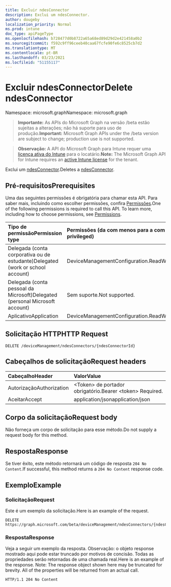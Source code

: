 ```yaml
---
title: Excluir ndesConnector
description: Exclui um ndesConnector.
author: dougeby
localization_priority: Normal
ms.prod: intune
doc_type: apiPageType
ms.openlocfilehash: b728477d0b8722a65a68ed89d29d2e421458a0b2
ms.sourcegitcommit: f592c9ff96ceeb40caa67fcfe90fe6c8525cb7d2
ms.translationtype: MT
ms.contentlocale: pt-BR
ms.lasthandoff: 03/23/2021
ms.locfileid: "51155117"
---
```

# <a name="delete-ndesconnector"></a><span data-ttu-id="e81a7-103">Excluir ndesConnector</span><span class="sxs-lookup"><span data-stu-id="e81a7-103">Delete ndesConnector</span></span>

<span data-ttu-id="e81a7-104">Namespace: microsoft.graph</span><span class="sxs-lookup"><span data-stu-id="e81a7-104">Namespace: microsoft.graph</span></span>

> <span data-ttu-id="e81a7-105">**Importante:** As APIs do Microsoft Graph na versão /beta estão sujeitas a alterações; não há suporte para uso de produção.</span><span class="sxs-lookup"><span data-stu-id="e81a7-105">**Important:** Microsoft Graph APIs under the /beta version are subject to change; production use is not supported.</span></span>

> <span data-ttu-id="e81a7-106">**Observação:** A API do Microsoft Graph para Intune requer uma [licença ativa do Intune](https://go.microsoft.com/fwlink/?linkid=839381) para o locatário.</span><span class="sxs-lookup"><span data-stu-id="e81a7-106">**Note:** The Microsoft Graph API for Intune requires an [active Intune license](https://go.microsoft.com/fwlink/?linkid=839381) for the tenant.</span></span>

<span data-ttu-id="e81a7-107">Exclui um [ndesConnector](../resources/intune-deviceconfig-ndesconnector.md).</span><span class="sxs-lookup"><span data-stu-id="e81a7-107">Deletes a [ndesConnector](../resources/intune-deviceconfig-ndesconnector.md).</span></span>

## <a name="prerequisites"></a><span data-ttu-id="e81a7-108">Pré-requisitos</span><span class="sxs-lookup"><span data-stu-id="e81a7-108">Prerequisites</span></span>
<span data-ttu-id="e81a7-p101">Uma das seguintes permissões é obrigatória para chamar esta API. Para saber mais, incluindo como escolher permissões, confira [Permissões](/graph/permissions-reference).</span><span class="sxs-lookup"><span data-stu-id="e81a7-p101">One of the following permissions is required to call this API. To learn more, including how to choose permissions, see [Permissions](/graph/permissions-reference).</span></span>

|<span data-ttu-id="e81a7-111">Tipo de permissão</span><span class="sxs-lookup"><span data-stu-id="e81a7-111">Permission type</span></span>|<span data-ttu-id="e81a7-112">Permissões (da com menos para a com mais privilégios)</span><span class="sxs-lookup"><span data-stu-id="e81a7-112">Permissions (from least to most privileged)</span></span>|
|:---|:---|
|<span data-ttu-id="e81a7-113">Delegada (conta corporativa ou de estudante)</span><span class="sxs-lookup"><span data-stu-id="e81a7-113">Delegated (work or school account)</span></span>|<span data-ttu-id="e81a7-114">DeviceManagementConfiguration.ReadWrite.All</span><span class="sxs-lookup"><span data-stu-id="e81a7-114">DeviceManagementConfiguration.ReadWrite.All</span></span>|
|<span data-ttu-id="e81a7-115">Delegada (conta pessoal da Microsoft)</span><span class="sxs-lookup"><span data-stu-id="e81a7-115">Delegated (personal Microsoft account)</span></span>|<span data-ttu-id="e81a7-116">Sem suporte.</span><span class="sxs-lookup"><span data-stu-id="e81a7-116">Not supported.</span></span>|
|<span data-ttu-id="e81a7-117">Aplicativo</span><span class="sxs-lookup"><span data-stu-id="e81a7-117">Application</span></span>|<span data-ttu-id="e81a7-118">DeviceManagementConfiguration.ReadWrite.All</span><span class="sxs-lookup"><span data-stu-id="e81a7-118">DeviceManagementConfiguration.ReadWrite.All</span></span>|

## <a name="http-request"></a><span data-ttu-id="e81a7-119">Solicitação HTTP</span><span class="sxs-lookup"><span data-stu-id="e81a7-119">HTTP Request</span></span>
<!-- {
  "blockType": "ignored"
}
-->
``` http
DELETE /deviceManagement/ndesConnectors/{ndesConnectorId}
```

## <a name="request-headers"></a><span data-ttu-id="e81a7-120">Cabeçalhos de solicitação</span><span class="sxs-lookup"><span data-stu-id="e81a7-120">Request headers</span></span>
|<span data-ttu-id="e81a7-121">Cabeçalho</span><span class="sxs-lookup"><span data-stu-id="e81a7-121">Header</span></span>|<span data-ttu-id="e81a7-122">Valor</span><span class="sxs-lookup"><span data-stu-id="e81a7-122">Value</span></span>|
|:---|:---|
|<span data-ttu-id="e81a7-123">Autorização</span><span class="sxs-lookup"><span data-stu-id="e81a7-123">Authorization</span></span>|<span data-ttu-id="e81a7-124">&lt;Token&gt; de portador obrigatório.</span><span class="sxs-lookup"><span data-stu-id="e81a7-124">Bearer &lt;token&gt; Required.</span></span>|
|<span data-ttu-id="e81a7-125">Aceitar</span><span class="sxs-lookup"><span data-stu-id="e81a7-125">Accept</span></span>|<span data-ttu-id="e81a7-126">application/json</span><span class="sxs-lookup"><span data-stu-id="e81a7-126">application/json</span></span>|

## <a name="request-body"></a><span data-ttu-id="e81a7-127">Corpo da solicitação</span><span class="sxs-lookup"><span data-stu-id="e81a7-127">Request body</span></span>
<span data-ttu-id="e81a7-128">Não forneça um corpo de solicitação para esse método.</span><span class="sxs-lookup"><span data-stu-id="e81a7-128">Do not supply a request body for this method.</span></span>

## <a name="response"></a><span data-ttu-id="e81a7-129">Resposta</span><span class="sxs-lookup"><span data-stu-id="e81a7-129">Response</span></span>
<span data-ttu-id="e81a7-130">Se tiver êxito, este método retornará um código de resposta `204 No Content`.</span><span class="sxs-lookup"><span data-stu-id="e81a7-130">If successful, this method returns a `204 No Content` response code.</span></span>

## <a name="example"></a><span data-ttu-id="e81a7-131">Exemplo</span><span class="sxs-lookup"><span data-stu-id="e81a7-131">Example</span></span>

### <a name="request"></a><span data-ttu-id="e81a7-132">Solicitação</span><span class="sxs-lookup"><span data-stu-id="e81a7-132">Request</span></span>
<span data-ttu-id="e81a7-133">Este é um exemplo da solicitação.</span><span class="sxs-lookup"><span data-stu-id="e81a7-133">Here is an example of the request.</span></span>
``` http
DELETE https://graph.microsoft.com/beta/deviceManagement/ndesConnectors/{ndesConnectorId}
```

### <a name="response"></a><span data-ttu-id="e81a7-134">Resposta</span><span class="sxs-lookup"><span data-stu-id="e81a7-134">Response</span></span>
<span data-ttu-id="e81a7-p102">Veja a seguir um exemplo da resposta. Observação: o objeto response mostrado aqui pode estar truncado por motivos de concisão. Todas as propriedades serão retornadas de uma chamada real.</span><span class="sxs-lookup"><span data-stu-id="e81a7-p102">Here is an example of the response. Note: The response object shown here may be truncated for brevity. All of the properties will be returned from an actual call.</span></span>
``` http
HTTP/1.1 204 No Content
```




